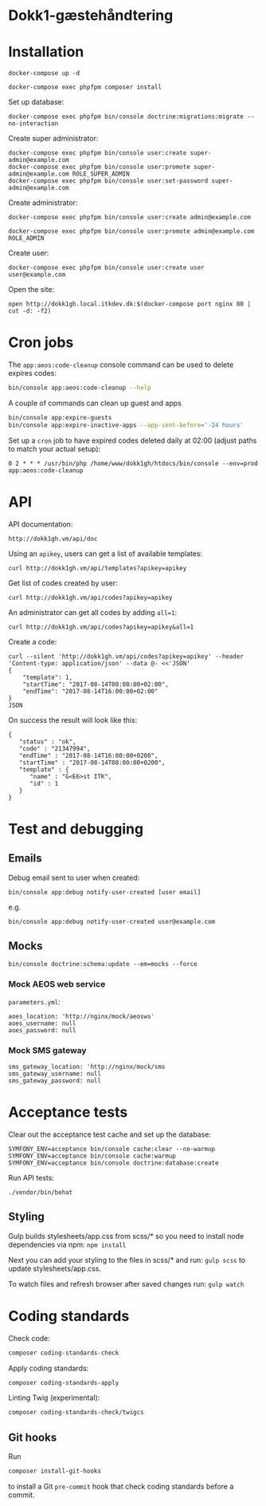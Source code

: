 Dokk1-gæstehåndtering
=====================

# Installation

```
docker-compose up -d
```

```
docker-compose exec phpfpm composer install
```

Set up database:

```
docker-compose exec phpfpm bin/console doctrine:migrations:migrate --no-interaction
```

Create super administrator:

```
docker-compose exec phpfpm bin/console user:create super-admin@example.com
docker-compose exec phpfpm bin/console user:promote super-admin@example.com ROLE_SUPER_ADMIN
docker-compose exec phpfpm bin/console user:set-password super-admin@example.com
```

Create administrator:

```
docker-compose exec phpfpm bin/console user:create admin@example.com
```

```
docker-compose exec phpfpm bin/console user:promote admin@example.com ROLE_ADMIN
```

Create user:

```
docker-compose exec phpfpm bin/console user:create user user@example.com
```

Open the site:

```
open http://dokk1gh.local.itkdev.dk:$(docker-compose port nginx 80 | cut -d: -f2)
```

# Cron jobs

The `app:aeos:code-cleanup` console command can be used to delete expires codes:

```sh
bin/console app:aeos:code-cleanup --help
```

A couple of commands can clean up guest and apps

```sh
bin/console app:expire-guests
bin/console app:expire-inactive-apps --app-sent-before='-24 hours'
```

Set up a `cron` job to have expired codes deleted daily at 02:00
(adjust paths to match your actual setup):

```
0 2 * * * /usr/bin/php /home/www/dokk1gh/htdocs/bin/console --env=prod app:aeos:code-cleanup
```


# API

API documentation:

```
http://dokk1gh.vm/api/doc
```

Using an `apikey`, users can get a list of available templates:

```
curl http://dokk1gh.vm/api/templates?apikey=apikey
```

Get list of codes created by user:

```
curl http://dokk1gh.vm/api/codes?apikey=apikey
```

An administrator can get all codes by adding `all=1`:

```
curl http://dokk1gh.vm/api/codes?apikey=apikey&all=1
```

Create a code:

```
curl --silent 'http://dokk1gh.vm/api/codes?apikey=apikey' --header 'Content-type: application/json' --data @- <<'JSON'
{
	"template": 1,
	"startTime": "2017-08-14T08:00:00+02:00",
	"endTime": "2017-08-14T16:00:00+02:00"
}
JSON
```

On success the result will look like this:

```
{
   "status" : "ok",
   "code" : "21347994",
   "endTime" : "2017-08-14T16:00:00+0200",
   "startTime" : "2017-08-14T08:00:00+0200",
   "template" : {
      "name" : "G<E6>st ITK",
      "id" : 1
   }
}
```

# Test and debugging

## Emails

Debug email sent to user when created:

```
bin/console app:debug notify-user-created [user email]
```

e.g.

```
bin/console app:debug notify-user-created user@example.com
```

## Mocks

```
bin/console doctrine:schema:update --em=mocks --force
```

### Mock AEOS web service

`parameters.yml`:

```
aoes_location: 'http://nginx/mock/aeosws'
aoes_username: null
aoes_password: null
```

### Mock SMS gateway

```
sms_gateway_location: 'http://nginx/mock/sms
sms_gateway_username: null
sms_gateway_password: null
```


# Acceptance tests

Clear out the acceptance test cache and set up the database:

```
SYMFONY_ENV=acceptance bin/console cache:clear --no-warmup
SYMFONY_ENV=acceptance bin/console cache:warmup
SYMFONY_ENV=acceptance bin/console doctrine:database:create
```

Run API tests:

```
./vendor/bin/behat
```


## Styling

Gulp builds stylesheets/app.css from scss/* so you need to install node dependencies via npm:
`npm install`

Next you can add your styling to the files in scss/* and run:
`gulp scss` to update stylesheets/app.css.

To watch files and refresh browser after saved changes run:
`gulp watch`


# Coding standards

Check code:

```sh
composer coding-standards-check
```

Apply coding standards:

```sh
composer coding-standards-apply
```

Linting Twig (experimental):

```sh
composer coding-standards-check/twigcs
```

## Git hooks

Run

```sh
composer install-git-hooks
```

to install a Git `pre-commit` hook that check coding standards before a commit.
